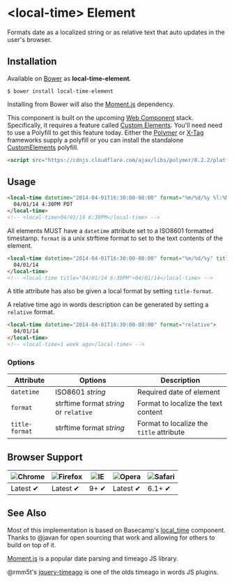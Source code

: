 # &lt;local-time&gt; Element

Formats date as a localized string or as relative text that auto updates in the user's browser.

## Installation

Available on [Bower](http://bower.io) as **local-time-element**.

```
$ bower install local-time-element
```

Installing from Bower will also the [Moment.js](http://momentjs.com/) dependency.

This component is built on the upcoming [Web Component](http://webcomponents.github.io/) stack. Specifically, it requires a feature called [Custom Elements](http://www.html5rocks.com/en/tutorials/webcomponents/customelements/). You'll need need to use a Polyfill to get this feature today. Either the [Polymer](http://www.polymer-project.org/) or [X-Tag](http://www.x-tags.org/) frameworks supply a polyfill or you can install the standalone [CustomElements](https://github.com/Polymer/CustomElements) polyfill.

``` html
<script src="https://cdnjs.cloudflare.com/ajax/libs/polymer/0.2.2/platform.js"></script>
```


## Usage

``` html
<local-time datetime="2014-04-01T16:30:00-08:00" format="%m/%d/%y %l:%M%p">
  04/01/14 4:30PM PDT
</local-time>
<!-- <local-time>04/01/14 6:30PM</local-time> -->
```

All elements MUST have a `datetime` attribute set to a ISO8601 formatted timestamp. `format` is a unix strftime format to set to the text contents of the element.

``` html
<local-time datetime="2014-04-01T16:30:00-08:00" format="%m/%d/%y" title-format="%m/%d/%y %l:%M%p">
  04/01/14
</local-time>
<!-- <local-time title="04/01/14 6:30PM">04/01/14</local-time> -->
```

A title attribute has also be given a local format by setting `title-format`.

A relative time ago in words description can be generated by setting a `relative` format.

``` html
<local-time datetime="2014-04-01T16:30:00-08:00" format="relative">
  04/01/14
</local-time>
<!-- <local-time>1 week ago</local-time> -->
```

### Options

Attribute      | Options                                | Description
---            | ---                                    | ---
`datetime`     | ISO8601 *string*                       | Required date of element
`format`       | strftime format *string* or `relative` | Format to localize the text content
`title-format` | strftime format *string*               | Format to localize the `title` attribute

## Browser Support

![Chrome](https://raw.github.com/alrra/browser-logos/master/chrome/chrome_48x48.png) | ![Firefox](https://raw.github.com/alrra/browser-logos/master/firefox/firefox_48x48.png) | ![IE](https://raw.github.com/alrra/browser-logos/master/internet-explorer/internet-explorer_48x48.png) | ![Opera](https://raw.github.com/alrra/browser-logos/master/opera/opera_48x48.png) | ![Safari](https://raw.github.com/alrra/browser-logos/master/safari/safari_48x48.png)
--- | --- | --- | --- | --- |
Latest ✔ | Latest ✔ | 9+ ✔ | Latest ✔ | 6.1+ ✔ |


## See Also

Most of this implementation is based on Basecamp's [local_time](https://github.com/basecamp/local_time) component. Thanks to @javan for open sourcing that work and allowing for others to build on top of it.

[Moment.js](http://momentjs.com/) is a popular date parsing and timeago JS library.

@rmm5t's [jquery-timeago](https://github.com/rmm5t/jquery-timeago) is one of the olds timeago in words JS plugins.
